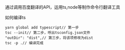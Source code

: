 通过调用百度翻译的API，运用ts,node等制作命令行翻译工具

如何编译ts

```
yarn global add typescript// 第一步
tsc --init// 第二步，呼出tsconfig.json文件
"outDir": "dist",// 第三步，将该项修改为dist
tsc -p .// 编译完成
```
